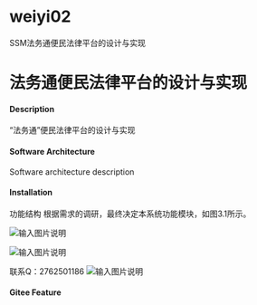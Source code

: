# weiyi02
SSM法务通便民法律平台的设计与实现
# 法务通便民法律平台的设计与实现

#### Description
“法务通”便民法律平台的设计与实现

#### Software Architecture
Software architecture description

#### Installation

功能结构
根据需求的调研，最终决定本系统功能模块，如图3.1所示。
 
![输入图片说明](https://images.gitee.com/uploads/images/2020/1116/232002_a249d096_4865385.png "屏幕截图.png")

![输入图片说明](https://images.gitee.com/uploads/images/2020/1116/232048_60da9055_4865385.png "屏幕截图.png")

联系Q：2762501186
![输入图片说明](https://images.gitee.com/uploads/images/2020/1119/003728_cd598bb9_4865385.jpeg "微信.jpg")
#### Gitee Feature
